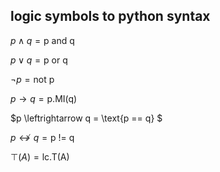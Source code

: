 ## logic symbols to python syntax

$p∧q = \text{p and q}$ 

$p∨q = \text{p or q}$ 

$¬p = \text{not p}$ 

$p\rightarrow q = \text{p.MI(q)}$ 

$p \leftrightarrow q = \text{p == q} $

$p\nleftrightarrow q = \text{p != q}$

$⊤(A) = \text{lc.T(A)}$